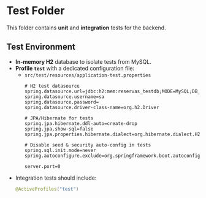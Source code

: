 # Test Folder

This folder contains **unit** and **integration** tests for the backend.

## Test Environment
- **In-memory H2** database to isolate tests from MySQL.
- **Profile `test`** with a dedicated configuration file:
  - `src/test/resources/application-test.properties`
    ```properties
    # H2 test datasource
    spring.datasource.url=jdbc:h2:mem:reservas_testdb;MODE=MySQL;DB_CLOSE_DELAY=-1;DATABASE_TO_UPPER=false
    spring.datasource.username=sa
    spring.datasource.password=
    spring.datasource.driver-class-name=org.h2.Driver

    # JPA/Hibernate for tests
    spring.jpa.hibernate.ddl-auto=create-drop
    spring.jpa.show-sql=false
    spring.jpa.properties.hibernate.dialect=org.hibernate.dialect.H2Dialect

    # Disable seed & security auto-config in tests
    spring.sql.init.mode=never
    spring.autoconfigure.exclude=org.springframework.boot.autoconfigure.security.servlet.SecurityAutoConfiguration,org.springframework.boot.autoconfigure.security.servlet.ManagementWebSecurityAutoConfiguration

    server.port=0
    ```
- Integration tests should include:
  ```java
  @ActiveProfiles("test")
